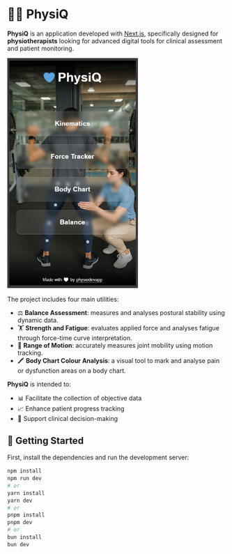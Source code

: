 # 🧠💪 PhysiQ

**PhysiQ** is an application developed with [Next.js](https://nextjs.org), specifically designed for **physiotherapists** looking for advanced digital tools for clinical assessment and patient monitoring.

<img src="https://github.com/physiodevapp/physio-tracker/blob/main/public/landing-page.png" alt="PhysiQ app screenshot" width="300"/>

The project includes four main utilities:

- ⚖️ **Balance Assessment**: measures and analyses postural stability using dynamic data.
- 🏋️ **Strength and Fatigue**: evaluates applied force and analyses fatigue through force-time curve interpretation.
- 🤸 **Range of Motion**: accurately measures joint mobility using motion tracking.
- 🖍️ **Body Chart Colour Analysis**: a visual tool to mark and analyse pain or dysfunction areas on a body chart.

**PhysiQ** is intended to:

- 📊 Facilitate the collection of objective data  
- 📈 Enhance patient progress tracking  
- 🧾 Support clinical decision-making

## 🚀 Getting Started

First, install the dependencies and run the development server:

```bash
npm install
npm run dev
# or
yarn install
yarn dev
# or
pnpm install
pnpm dev
# or
bun install
bun dev
